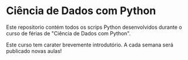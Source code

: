 # Ciência de Dados com Python

Este repositorio contém todos os scrips Python desenvolvidos durante o curso de férias de "Ciência de Dados com Python". 

Este curso tem carater brevemente introdutório. A cada semana será publicado novas aulas!
